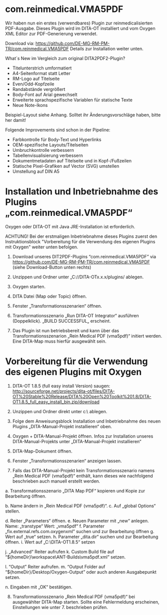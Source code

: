 # com.reinmedical.VMA5PDF

Wir haben nun ein erstes (verwendbares) Plugin zur reinmedicalisierten PDF-Ausgabe.
Dieses Plugin wird im DITA-OT installiert und vom Oxygen XML Editor zur PDF-Generierung verwendet.

Download via:
https://github.com/DE-MG-RM-PM-TR/com.reinmedical.VMA5PDF
Details zur Installation weiter unten.


What´s New im Vergleich zum original DITA2PDF2-Plugin?
- Titelunterstrich umformatiert
- A4-Seitenformat statt Letter
- RM-Logo auf Titelseite
- Even/Odd-Kopfzeile
- Randabstände vergrößert
- Body-Font auf Arial gewechselt
- Erweiterte sprachspezifische Variablen für statische Texte 
- Neue Note-Ikons

Beispiel-Layout siehe Anhang.
Solltet ihr Änderungsvorschläge haben, bitte her damit!

Folgende Improvements sind schon in der Pipeline:
- Farbkontrolle für Body-Text und Hyperlinks
- OEM-spezifische Layouts/Titelseiten
- Umbruchkontrolle verbessern
- Tabellenvisualisierung verbessern
- Dokumentmetadaten auf Titelseite und in Kopf-/Fußzeilen
- Statische Pixel-Grafiken auf Vector (SVG) umstellen
- Umstellung auf DIN A5




# Installation und Inbetriebnahme des Plugins „com.reinmedical.VMA5PDF“

Oxygen oder DITA-OT mit Java JRE-Installation ist erforderlich.

ACHTUNG! Bei der erstmaligen Inbetriebnahme dieses Plugins zuerst den Instruktionsblock 
                   "Vorbereitung für die Verwendung des eigenen Plugins mit Oxygen" weiter unten befolgen.


1.	Download unseres DIT2PDF-Plugins “com.reinmedical.VMA5PDF” via
https://github.com/DE-MG-RM-PM-TR/com.reinmedical.VMA5PDF
(siehe Download-Button unten rechts)

2.	Unzippen und Ordner unter „C://DITA-OTx.x.x/plugins/ ablegen.

3.	Oxygen starten. 

4.	DITA Datei (Map oder Topic) öffnen.

5.	Fenster „Transformationsszenarien“ öffnen.
6.	Transformationsszenario „Run DITA-OT Integrator“ ausführen (Doppelklick).
„BUILD SUCCESSFUL„ erscheint.

7.	Das Plugin ist nun betriebsbereit und kann über das Transformationsszenarion „Rein Medical PDF (vma5pdf)“ initiert werden.
Eine DITA-Map muss hierfür ausgewählt sein.




# Vorbereitung für die Verwendung des eigenen Plugins mit Oxygen

1.	DITA-OT 1.8.5 (full easy install Version) saugen:
http://sourceforge.net/projects/dita-ot/files/DITA-OT%20Stable%20Release/DITA%20Open%20Toolkit%201.8/DITA-OT1.8.5_full_easy_install_bin.zip/download

2.	Unzippen und Ordner direkt unter c:\ ablegen.

3.	Folge dem Anweisungsblock  Installation und Inbetriebnahme des neuen Plugins „DITA-Manual-Projekt installieren“ oben.

4.	Oxygen +  DITA-Manual-Projekt öffnen.
Infos zur Installation unseres DITA-Manual-Projekts unter „DITA-Manual-Projekt installieren“

5.	DITA-Map-Dokument öffnen.

6.	Fenster „Transformationsszenarien“ anzeigen lassen.

7.	Falls das DITA-Manual-Projekt kein Transformationsszenario namens „Rein Medical PDF (vma5pdf)“ enthält, kann dieses wie nachfolgend beschrieben auch manuell erstellt werden.

a.	Transformationsszenario „DITA Map PDF“ kopieren und Kopie zur Bearbeitung öffnen.

b.	Name ändern in „Rein Medical PDF (vma5pdf)“.
c.	Auf „global Options“ stellen.

d.	Reiter „Parameters“ öffnen.
e.	Neuen Parameter mit „new“ anlegen.
Name: „transtype“
Wert: „vma5pdf“
f.	Parameter „fix.external.refs.com.oxygenxml” suchen und zur Bearbeitung öffnen
g.	Wert auf „true“ setzen.
h.	Parameter „dita.dir“ suchen und zur Bearbeitung öffnen.
i.	Wert auf „C:\DITA-OT1.8.5“ setzen

j.	„Advanced“ Reiter aufrufen
k.	Custom Build file auf “${homeDir}\workspace\ANT-Builds\vma5pdf.xml” setzen.

l.	“Output” Reiter aufrufen.
m.	“Output Folder auf “${homeDir}/Desktop/Oxygen-Output” oder auch anderen Ausgabepunkt setzen.

n.	Eingaben mit „OK“ bestätigen.

8.	Transformationsszenario „Rein Medical PDF (vma5pdf)“ bei ausgewählter DITA-Map starten.
Sollte eine Fehlermeldung erscheinen, Einstellungen wie unter 7. beschrieben prüfen.



